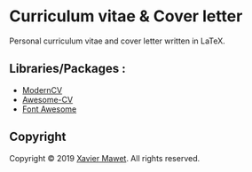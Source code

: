 # Curriculum vitae & Cover letter

Personal curriculum vitae and cover letter written in LaTeX.

## Libraries/Packages :
- [ModernCV](https://www.ctan.org/pkg/moderncv)
- [Awesome-CV](https://github.com/posquit0/Awesome-CV)
- [Font Awesome](https://fontawesome.com/)

## Copyright

Copyright &copy; 2019 [Xavier Mawet](https://www.nakim.be). All rights reserved.